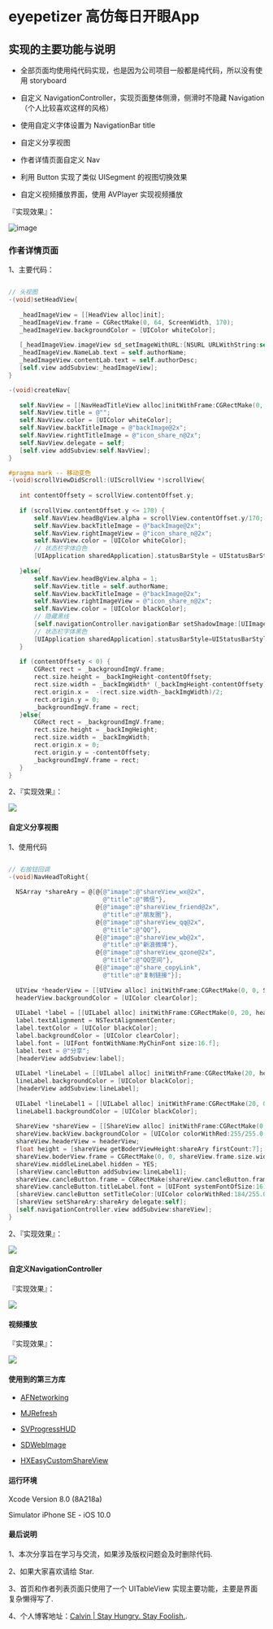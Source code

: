 # eyepetizer 高仿每日开眼App

## 实现的主要功能与说明

* 全部页面均使用纯代码实现，也是因为公司项目一般都是纯代码，所以没有使用 storyboard

* 自定义 NavigationController，实现页面整体侧滑，侧滑时不隐藏 Navigation（个人比较喜欢这样的风格）

* 使用自定义字体设置为 NavigationBar title

* 自定义分享视图

* 作者详情页面自定义 Nav

* 利用 Button 实现了类似 UISegment 的视图切换效果

* 自定义视频播放界面，使用 AVPlayer 实现视频播放

『实现效果』：

![image](https://github.com/CalvinCheungCoder/eyepetizer/blob/master/Views.gif)

### 作者详情页面

1、主要代码：

 ``` Objective-C
 
 // 头视图
-(void)setHeadView{
    
    _headImageView = [[HeadView alloc]init];
    _headImageView.frame = CGRectMake(0, 64, ScreenWidth, 170);
    _headImageView.backgroundColor = [UIColor whiteColor];
    
    [_headImageView.imageView sd_setImageWithURL:[NSURL URLWithString:self.authorIcon]];
    _headImageView.NameLab.text = self.authorName;
    _headImageView.contentLab.text = self.authorDesc;
    [self.view addSubview:_headImageView];
}

-(void)createNav{
    
    self.NavView = [[NavHeadTitleView alloc]initWithFrame:CGRectMake(0, 0, ScreenWidth, 64)];
    self.NavView.title = @"";
    self.NavView.color = [UIColor whiteColor];
    self.NavView.backTitleImage = @"backImage@2x";
    self.NavView.rightTitleImage = @"icon_share_n@2x";
    self.NavView.delegate = self;
    [self.view addSubview:self.NavView];
}

#pragma mark -- 移动变色
-(void)scrollViewDidScroll:(UIScrollView *)scrollView{
    
    int contentOffsety = scrollView.contentOffset.y;
    
    if (scrollView.contentOffset.y <= 170) {
        self.NavView.headBgView.alpha = scrollView.contentOffset.y/170;
        self.NavView.backTitleImage = @"backImage@2x";
        self.NavView.rightImageView = @"icon_share_n@2x";
        self.NavView.color = [UIColor whiteColor];
        // 状态栏字体白色
        [UIApplication sharedApplication].statusBarStyle = UIStatusBarStyleLightContent;
        
    }else{
        self.NavView.headBgView.alpha = 1;
        self.NavView.title = self.authorName;
        self.NavView.backTitleImage = @"backImage@2x";
        self.NavView.rightImageView = @"icon_share_n@2x";
        self.NavView.color = [UIColor blackColor];
        // 隐藏黑线
        [self.navigationController.navigationBar setShadowImage:[UIImage new]];
        // 状态栏字体黑色
        [UIApplication sharedApplication].statusBarStyle=UIStatusBarStyleDefault;
    }
    
    if (contentOffsety < 0) {
        CGRect rect = _backgroundImgV.frame;
        rect.size.height = _backImgHeight-contentOffsety;
        rect.size.width = _backImgWidth* (_backImgHeight-contentOffsety)/_backImgHeight;
        rect.origin.x =  -(rect.size.width-_backImgWidth)/2;
        rect.origin.y = 0;
        _backgroundImgV.frame = rect;
    }else{
        CGRect rect = _backgroundImgV.frame;
        rect.size.height = _backImgHeight;
        rect.size.width = _backImgWidth;
        rect.origin.x = 0;
        rect.origin.y = -contentOffsety;
        _backgroundImgV.frame = rect;
    }
}
 ``` 
 
 2、『实现效果』：
 
 ![](https://github.com/CalvinCheungCoder/eyepetizer/blob/master/AuthorDetail.gif)
 
#### 自定义分享视图
 
 1、使用代码
 
  ``` Objective-C
 
 // 右按钮回调
-(void)NavHeadToRight{
    
    NSArray *shareAry = @[@{@"image":@"shareView_wx@2x",
                            @"title":@"微信"},
                          @{@"image":@"shareView_friend@2x",
                            @"title":@"朋友圈"},
                          @{@"image":@"shareView_qq@2x",
                            @"title":@"QQ"},
                          @{@"image":@"shareView_wb@2x",
                            @"title":@"新浪微博"},
                          @{@"image":@"shareView_qzone@2x",
                            @"title":@"QQ空间"},
                          @{@"image":@"share_copyLink",
                            @"title":@"复制链接"}];
    
    UIView *headerView = [[UIView alloc] initWithFrame:CGRectMake(0, 0, ScreenWidth, 54)];
    headerView.backgroundColor = [UIColor clearColor];
    
    UILabel *label = [[UILabel alloc] initWithFrame:CGRectMake(0, 20, headerView.frame.size.width, 15)];
    label.textAlignment = NSTextAlignmentCenter;
    label.textColor = [UIColor blackColor];
    label.backgroundColor = [UIColor clearColor];
    label.font = [UIFont fontWithName:MyChinFont size:16.f];
    label.text = @"分享";
    [headerView addSubview:label];
    
    UILabel *lineLabel = [[UILabel alloc] initWithFrame:CGRectMake(20, headerView.frame.size.height-0.5, headerView.frame.size.width - 40, 0.5)];
    lineLabel.backgroundColor = [UIColor blackColor];
    [headerView addSubview:lineLabel];
    
    UILabel *lineLabel1 = [[UILabel alloc] initWithFrame:CGRectMake(20, 0, headerView.frame.size.width - 40, 0.5)];
    lineLabel1.backgroundColor = [UIColor blackColor];
    
    ShareView *shareView = [[ShareView alloc] initWithFrame:CGRectMake(0, 0, ScreenWidth, ScreenHeight)];
    shareView.backView.backgroundColor = [UIColor colorWithRed:255/255.0 green:255/255.0 blue:255/255.0 alpha:1.0];
    shareView.headerView = headerView;
    float height = [shareView getBoderViewHeight:shareAry firstCount:7];
    shareView.boderView.frame = CGRectMake(0, 0, shareView.frame.size.width, height);
    shareView.middleLineLabel.hidden = YES;
    [shareView.cancleButton addSubview:lineLabel1];
    shareView.cancleButton.frame = CGRectMake(shareView.cancleButton.frame.origin.x, shareView.cancleButton.frame.origin.y, shareView.cancleButton.frame.size.width, 54);
    shareView.cancleButton.titleLabel.font = [UIFont systemFontOfSize:16];
    [shareView.cancleButton setTitleColor:[UIColor colorWithRed:184/255.0 green:184/255.0 blue:184/255.0 alpha:1.0] forState:UIControlStateNormal];
    [shareView setShareAry:shareAry delegate:self];
    [self.navigationController.view addSubview:shareView];
}
 
 ``` 
 
 2、『实现效果』：
 
 ![](https://github.com/CalvinCheungCoder/eyepetizer/blob/master/Share.gif)

#### 自定义NavigationController

『实现效果』：

![](https://github.com/CalvinCheungCoder/eyepetizer/blob/master/CustomerNav.gif)

#### 视频播放

『实现效果』：

![](https://github.com/CalvinCheungCoder/eyepetizer/blob/master/Play.gif)


#### 使用到的第三方库

* [AFNetworking](https://github.com/AFNetworking/AFNetworking)

* [MJRefresh](https://github.com/CoderMJLee/MJRefresh)

* [SVProgressHUD](https://github.com/SVProgressHUD/SVProgressHUD)

* [SDWebImage](https://github.com/rs/SDWebImage)

* [HXEasyCustomShareView](https://github.com/huangxuan518/HXEasyCustomShareView)

#### 运行环境

Xcode Version 8.0 (8A218a)

Simulator iPhone SE - iOS 10.0

#### 最后说明

1、本次分享旨在学习与交流，如果涉及版权问题会及时删除代码.

2、如果大家喜欢请给 Star.

3、首页和作者列表页面只使用了一个 UITableView 实现主要功能，主要是界面复杂懒得写了.

4、个人博客地址：[Calvin | Stay Hungry. Stay Foolish.](http://www.zhangdinghao.cn).

